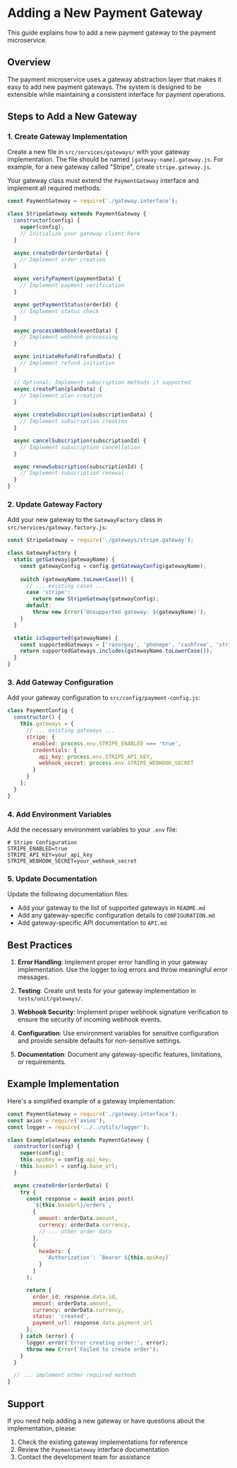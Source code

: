 # Adding a New Payment Gateway

This guide explains how to add a new payment gateway to the payment microservice.

## Overview

The payment microservice uses a gateway abstraction layer that makes it easy to add new payment gateways. The system is designed to be extensible while maintaining a consistent interface for payment operations.

## Steps to Add a New Gateway

### 1. Create Gateway Implementation

Create a new file in `src/services/gateways/` with your gateway implementation. The file should be named `[gateway-name].gateway.js`. For example, for a new gateway called "Stripe", create `stripe.gateway.js`.

Your gateway class must extend the `PaymentGateway` interface and implement all required methods:

```javascript
const PaymentGateway = require('./gateway.interface');

class StripeGateway extends PaymentGateway {
  constructor(config) {
    super(config);
    // Initialize your gateway client here
  }

  async createOrder(orderData) {
    // Implement order creation
  }

  async verifyPayment(paymentData) {
    // Implement payment verification
  }

  async getPaymentStatus(orderId) {
    // Implement status check
  }

  async processWebhook(eventData) {
    // Implement webhook processing
  }

  async initiateRefund(refundData) {
    // Implement refund initiation
  }

  // Optional: Implement subscription methods if supported
  async createPlan(planData) {
    // Implement plan creation
  }

  async createSubscription(subscriptionData) {
    // Implement subscription creation
  }

  async cancelSubscription(subscriptionId) {
    // Implement subscription cancellation
  }

  async renewSubscription(subscriptionId) {
    // Implement subscription renewal
  }
}
```

### 2. Update Gateway Factory

Add your new gateway to the `GatewayFactory` class in `src/services/gateway.factory.js`:

```javascript
const StripeGateway = require('./gateways/stripe.gateway');

class GatewayFactory {
  static getGateway(gatewayName) {
    const gatewayConfig = config.getGatewayConfig(gatewayName);
    
    switch (gatewayName.toLowerCase()) {
      // ... existing cases ...
      case 'stripe':
        return new StripeGateway(gatewayConfig);
      default:
        throw new Error(`Unsupported gateway: ${gatewayName}`);
    }
  }

  static isSupported(gatewayName) {
    const supportedGateways = ['razorpay', 'phonepe', 'cashfree', 'stripe'];
    return supportedGateways.includes(gatewayName.toLowerCase());
  }
}
```

### 3. Add Gateway Configuration

Add your gateway configuration to `src/config/payment-config.js`:

```javascript
class PaymentConfig {
  constructor() {
    this.gateways = {
      // ... existing gateways ...
      stripe: {
        enabled: process.env.STRIPE_ENABLED === 'true',
        credentials: {
          api_key: process.env.STRIPE_API_KEY,
          webhook_secret: process.env.STRIPE_WEBHOOK_SECRET
        }
      }
    };
  }
}
```

### 4. Add Environment Variables

Add the necessary environment variables to your `.env` file:

```env
# Stripe Configuration
STRIPE_ENABLED=true
STRIPE_API_KEY=your_api_key
STRIPE_WEBHOOK_SECRET=your_webhook_secret
```

### 5. Update Documentation

Update the following documentation files:
- Add your gateway to the list of supported gateways in `README.md`
- Add any gateway-specific configuration details to `CONFIGURATION.md`
- Add gateway-specific API documentation to `API.md`

## Best Practices

1. **Error Handling**: Implement proper error handling in your gateway implementation. Use the logger to log errors and throw meaningful error messages.

2. **Testing**: Create unit tests for your gateway implementation in `tests/unit/gateways/`.

3. **Webhook Security**: Implement proper webhook signature verification to ensure the security of incoming webhook events.

4. **Configuration**: Use environment variables for sensitive configuration and provide sensible defaults for non-sensitive settings.

5. **Documentation**: Document any gateway-specific features, limitations, or requirements.

## Example Implementation

Here's a simplified example of a gateway implementation:

```javascript
const PaymentGateway = require('./gateway.interface');
const axios = require('axios');
const logger = require('../../utils/logger');

class ExampleGateway extends PaymentGateway {
  constructor(config) {
    super(config);
    this.apiKey = config.api_key;
    this.baseUrl = config.base_url;
  }

  async createOrder(orderData) {
    try {
      const response = await axios.post(
        `${this.baseUrl}/orders`,
        {
          amount: orderData.amount,
          currency: orderData.currency,
          // ... other order data
        },
        {
          headers: {
            'Authorization': `Bearer ${this.apiKey}`
          }
        }
      );

      return {
        order_id: response.data.id,
        amount: orderData.amount,
        currency: orderData.currency,
        status: 'created',
        payment_url: response.data.payment_url
      };
    } catch (error) {
      logger.error('Error creating order:', error);
      throw new Error('Failed to create order');
    }
  }

  // ... implement other required methods
}
```

## Support

If you need help adding a new gateway or have questions about the implementation, please:
1. Check the existing gateway implementations for reference
2. Review the `PaymentGateway` interface documentation
3. Contact the development team for assistance 